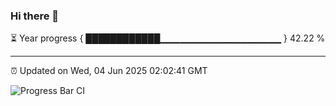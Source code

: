 ### Hi there 👋

⏳ Year progress { ████████████▁▁▁▁▁▁▁▁▁▁▁▁▁▁▁▁▁▁ } 42.22 %

---

⏰ Updated on Wed, 04 Jun 2025 02:02:41 GMT

![Progress Bar CI](https://github.com/ZhaoGui/ZhaoGui/workflows/Progress%20Bar%20CI/badge.svg)

